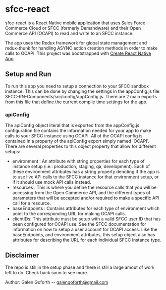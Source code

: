 # sfcc-react
sfcc-react is a React Native mobile application that uses Sales Force Commerce Cloud or SFCC (formerly Demandware) and their Open Commerce API (OCAPI) to read and write to an SFCC instance.

The app uses the Redux framework for global state management and redux-thunk for handling ASYNC action creation methods in order to make calls to OCAPI. This project was bootstrapped with [Create React Native App](https://github.com/react-community/create-react-native-app).

## Setup and Run
To run this app you need to setup a connection to your SFCC sandbox instance. This can be done by changing the settings in the appConfig.js file: SFCC-RN-Components/src/config/appConfig.js. There are 2 main exports from this file that define the current compile time settings for the app.

### apiConfig
The apiConfig object literal that is exported from the appConfig.js configuration file contains the information needed for your app to make calls to your SFCC instance using OCAPI. All of the OCAPI config is contained in a property of the apiConfig export simply named 'OCAPI'. There are several properties to this object property that allow for different setups:
- environment : An attribute with string properties for each type of instance setup (i.e.: production, staging, qa, development).  Each of these environment attributes has a string property denoting if the app is to use live API calls to the SFCC instance for that environment setup, or if it should use mock API calls instead.
- resources : This is where you define the resource calls that you will be accessing from the Open Commerce API, and the different types of parameters that will be accepted and/or required to make a specific API call for a resource.
- baseEndpoints : Contains attributes for each type of environment which point to the corresponding URL for making OCAPI calls.
- clientIDs: This attribute must be setup with a valid SFCC user ID that has been configured for OCAPI use. See the SFCC documentation for information on how to setup a user account for OCAPI access. Like the baseEndpoints, and environment attributes, this setup object also has attributes for describing the URL for each individual SFCC instance type.

## Disclaimer
The repo is still in the setup phase and there is still a large amout of work left to do. Check back soon to see more.

Author: Galen Goforth -- galengoforth@gmail.com
